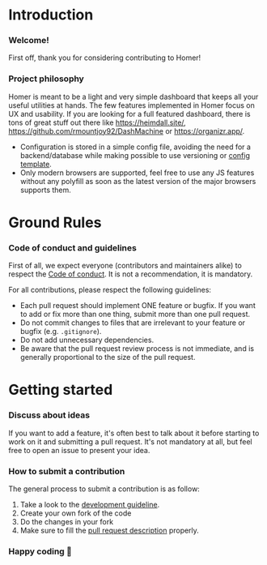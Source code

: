 # Introduction

### Welcome!

First off, thank you for considering contributing to Homer!

### Project philosophy

Homer is meant to be a light and very simple dashboard that keeps all your useful utilities at hands. The few features implemented in Homer focus on
UX and usability. If you are looking for a full featured dashboard, there is tons of great stuff out there like https://heimdall.site/, https://github.com/rmountjoy92/DashMachine or https://organizr.app/.

- Configuration is stored in a simple config file, avoiding the need for a backend/database while making possible to use versioning or [config template](https://docs.ansible.com/ansible/latest/user_guide/playbooks_templating.html).
- Only modern browsers are supported, feel free to use any JS features without any polyfill as soon as the latest version of the major browsers supports them.


# Ground Rules

### Code of conduct and guidelines

First of all, we expect everyone (contributors and maintainers alike) to respect the [Code of conduct](https://github.com/bastienwirtz/homer/blob/main/CODE_OF_CONDUCT.md). It is not a recommendation, it is mandatory.

For all contributions, please respect the following guidelines:

* Each pull request should implement ONE feature or bugfix. If you want to add or fix more than one thing, submit more than one pull request.
* Do not commit changes to files that are irrelevant to your feature or bugfix (e.g. `.gitignore`).
* Do not add unnecessary dependencies.
* Be aware that the pull request review process is not immediate, and is generally proportional to the size of the pull request.

# Getting started

### Discuss about ideas

If you want to add a feature, it's often best to talk about it before starting to work on it and submitting a pull request. It's not mandatory at all, but
feel free to open an issue to present your idea.

### How to submit a contribution

The general process to submit a contribution is as follow:
1. Take a look to the [development guideline](https://github.com/bastienwirtz/homer/blob/main/docs/development.md).
2. Create your own fork of the code
3. Do the changes in your fork
4. Make sure to fill the [pull request description](https://github.com/bastienwirtz/homer/blob/main/.github/PULL_REQUEST_TEMPLATE.md) properly.

### Happy coding :metal:

